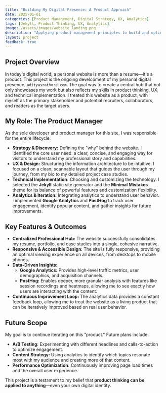 ```yaml
---
title: "Building My Digital Presence: A Product Approach"
date: 2025-01-01
categories: [Product Management, Digital Strategy, UX, Analytics]
tags: [Jekyll, Product Thinking, UX, Analytics]
image: /assets/images/website_landing.png
description: "Applying product management principles to build and optimize my personal website as a central hub for my professional identity."
layout: project
feedback: true
---
```


## Project Overview

In today's digital world, a personal website is more than a resume—it's a product. This project is the ongoing development of my personal digital presence, `adityasrathore.com`. The goal was to create a central hub that not only showcases my work but also reflects my skills in product thinking, UX, and technical implementation. I treated this website as a product, with myself as the primary stakeholder and potential recruiters, collaborators, and readers as the target users.

## My Role: The Product Manager

As the sole developer and product manager for this site, I was responsible for the entire lifecycle:

-   **Strategy & Discovery:** Defining the "why" behind the website. I identified the core user need: a clear, concise, and engaging way for visitors to understand my professional story and capabilities.
-   **UX & Design:** Structuring the information architecture to be intuitive. I focused on a clean, scannable layout that guides the user through my journey, from my bio to my detailed project case studies.
-   **Technical Implementation:** Choosing and customizing the technology. I selected the **Jekyll** static site generator and the **Minimal Mistakes** theme for its balance of powerful features and customization flexibility.
-   **Analytics & Iteration:** Integrating analytics to understand user behavior. I implemented **Google Analytics** and **PostHog** to track user engagement, identify popular content, and gather insights for future improvements.

## Key Features & Outcomes

-   **Centralized Professional Hub:** The website successfully consolidates my resume, portfolio, and case studies into a single, cohesive narrative.
-   **Responsive & Accessible Design:** The site is fully responsive, providing an optimal viewing experience on all devices, from desktops to mobile phones.
-   **Data-Driven Insights:**
    -   **Google Analytics:** Provides high-level traffic metrics, user demographics, and acquisition channels.
    -   **PostHog:** Enables deeper, more granular analysis with features like session recordings and heatmaps, allowing me to see exactly how users are interacting with the content.
-   **Continuous Improvement Loop:** The analytics data provides a constant feedback loop, allowing me to treat the website as a living product that can be iteratively improved based on real user behavior.

## Future Scope

My goal is to continue iterating on this "product." Future plans include:
-   **A/B Testing:** Experimenting with different headlines and calls-to-action to optimize engagement.
-   **Content Strategy:** Using analytics to identify which topics resonate most with my audience and creating more of that content.
-   **Performance Optimization:** Continuously improving page load times and the overall user experience.

This project is a testament to my belief that **product thinking can be applied to anything**—even your own digital identity.
